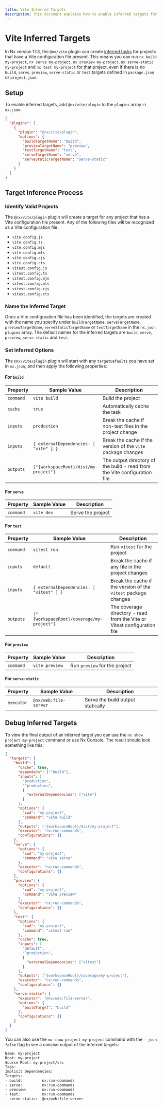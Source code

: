 ```yaml
---
title: Vite Inferred Targets
description: This document explains how to enable inferred targets for Vite projects.
---
```


# Vite Inferred Targets

In Nx version 17.3, the `@nx/vite` plugin can create [inferred tasks](/concepts/inferred-tasks) for projects that have a Vite configuration file present. This means you can run `nx build my-project`, `nx serve my-project`, `nx preview my-project`, `nx serve-static my-project` and `nx test my-project` for that project, even if there is no `build`, `serve`, `preview`, `serve-static` or `test` targets defined in `package.json` or `project.json`.

## Setup

To enable inferred targets, add `@nx/vite/plugin` to the `plugins` array in `nx.json`.

```json {% fileName="nx.json" %}
{
  "plugins": [
    {
      "plugin": "@nx/vite/plugin",
      "options": {
        "buildTargetName": "build",
        "previewTargetName": "preview",
        "testTargetName": "test",
        "serveTargetName": "serve",
        "serveStaticTargetName": "serve-static"
      }
    }
  ]
}
```

## Target Inference Process

### Identify Valid Projects

The `@nx/vite/plugin` plugin will create a target for any project that has a Vite configuration file present. Any of the following files will be recognized as a Vite configuration file:

- `vite.config.js`
- `vite.config.ts`
- `vite.config.mjs`
- `vite.config.mts`
- `vite.config.cjs`
- `vite.config.cts`
- `vitest.config.js`
- `vitest.config.ts`
- `vitest.config.mjs`
- `vitest.config.mts`
- `vitest.config.cjs`
- `vitest.config.cts`

### Name the Inferred Target

Once a Vite configuration file has been identified, the targets are created with the name you specify under `buildTargetName`, `serveTargetName`, `previewTargetName`, `serveStaticTargetName` or `testTargetName` in the `nx.json` `plugins` array. The default names for the inferred targets are `build`, `serve`, `preview`, `serve-static` and `test`.

### Set Inferred Options

The `@nx/vite/plugin` plugin will start with any `targetDefaults` you have set in `nx.json`, and then apply the following properties:

#### For `build`

| Property  | Sample Value                           | Description                                                               |
| --------- | -------------------------------------- | ------------------------------------------------------------------------- |
| `command` | `vite build`                           | Build the project                                                         |
| `cache`   | `true`                                 | Automatically cache the task                                              |
| `inputs`  | `production`                           | Break the cache if non-test files in the project change                   |
| `inputs`  | `{ externalDependencies: [ "vite" ] }` | Break the cache if the version of the `vite` package changes              |
| `outputs` | `["{workspaceRoot}/dist/my-project"]`  | The output directory of the build - read from the Vite configuration file |

#### For `serve`

| Property  | Sample Value | Description       |
| --------- | ------------ | ----------------- |
| `command` | `vite dev`   | Serve the project |

#### For `test`

| Property  | Sample Value                              | Description                                                              |
| --------- | ----------------------------------------- | ------------------------------------------------------------------------ |
| `command` | `vitest run`                              | Run `vitest` for the project                                             |
| `inputs`  | `default`                                 | Break the cache if any file in the project changes                       |
| `inputs`  | `{ externalDependencies: [ "vitest" ] }`  | Break the cache if the version of the `vitest` package changes           |
| `outputs` | `["{workspaceRoot}/coverage/my-project"]` | The coverage directory - read from the Vite or Vitest configuration file |

#### For `preview`

| Property  | Sample Value   | Description                   |
| --------- | -------------- | ----------------------------- |
| `command` | `vite preview` | Run `preview` for the project |

#### For `serve-static`

| Property   | Sample Value          | Description                       |
| ---------- | --------------------- | --------------------------------- |
| `executor` | `@nx/web:file-server` | Serve the build output statically |

## Debug Inferred Targets

To view the final output of an inferred target you can use the `nx show project my-project` command or use Nx Console. The result should look something like this:

```json
{
  "targets": {
    "build": {
      "cache": true,
      "dependsOn": ["^build"],
      "inputs": [
        "production",
        "^production",
        {
          "externalDependencies": ["vite"]
        }
      ],
      "options": {
        "cwd": "my-project",
        "command": "vite build"
      },
      "outputs": ["{workspaceRoot}/dist/my-project"],
      "executor": "nx:run-commands",
      "configurations": {}
    },
    "serve": {
      "options": {
        "cwd": "my-project",
        "command": "vite serve"
      },
      "executor": "nx:run-commands",
      "configurations": {}
    },
    "preview": {
      "options": {
        "cwd": "my-project",
        "command": "vite preview"
      },
      "executor": "nx:run-commands",
      "configurations": {}
    },
    "test": {
      "options": {
        "cwd": "my-project",
        "command": "vitest run"
      },
      "cache": true,
      "inputs": [
        "default",
        "^production",
        {
          "externalDependencies": ["vitest"]
        }
      ],
      "outputs": ["{workspaceRoot}/coverage/my-project"],
      "executor": "nx:run-commands",
      "configurations": {}
    },
    "serve-static": {
      "executor": "@nx/web:file-server",
      "options": {
        "buildTarget": "build"
      },
      "configurations": {}
    }
  }
}
```

You can also use the `nx show project my-project` command with the `--json false` flag to see a concise output of the inferred targets:

```bash
Name: my-project
Root: my-project
Source Root: my-project/src
Tags:
Implicit Dependencies:
Targets:
- build:         nx:run-commands
- serve:         nx:run-commands
- preview:       nx:run-commands
- test:          nx:run-commands
- serve-static:  @nx/web:file-server
```
